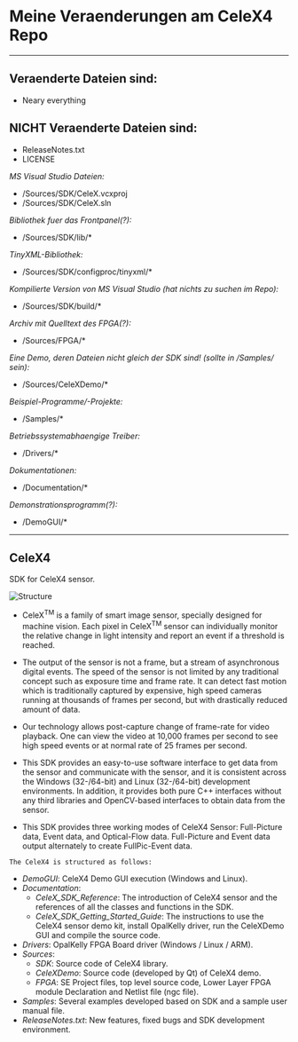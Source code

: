 # Meine Veraenderungen am CeleX4 Repo
---

## Veraenderte Dateien sind:
* Neary everything



## NICHT Veraenderte Dateien sind:
* ReleaseNotes.txt
* LICENSE

*MS Visual Studio Dateien:*
* /Sources/SDK/CeleX.vcxproj
* /Sources/SDK/CeleX.sln

*Bibliothek fuer das Frontpanel(?):*
* /Sources/SDK/lib/*

*TinyXML-Bibliothek:*
* /Sources/SDK/configproc/tinyxml/*

*Kompilierte Version von MS Visual Studio (hat nichts zu suchen im Repo):*
* /Sources/SDK/build/*

*Archiv mit Quelltext des FPGA(?):*
* /Sources/FPGA/*

*Eine Demo, deren Dateien nicht gleich der SDK sind! (sollte in /Samples/ sein):*
* /Sources/CeleXDemo/*

*Beispiel-Programme/-Projekte:*
* /Samples/*

*Betriebssystemabhaengige Treiber:*
* /Drivers/*

*Dokumentationen:*
* /Documentation/*

*Demonstrationsprogramm(?):*
* /DemoGUI/*

---

## CeleX4
SDK for CeleX4 sensor.

![Structure](https://github.com/CelePixel/CeleX4-SDK/blob/master/Sources/CeleXDemo/images/SDK_Structure.png)

* CeleX<sup>TM</sup> is a family of smart image sensor, specially designed for machine vision. Each pixel in CeleX<sup>TM</sup>
sensor can individually monitor the relative change in light intensity and report an event if a threshold is
reached.

* The output of the sensor is not a frame, but a stream of asynchronous digital events. The speed of the sensor
is not limited by any traditional concept such as exposure time and frame rate. It can detect fast motion
which is traditionally captured by expensive, high speed cameras running at thousands of frames per second,
but with drastically reduced amount of data.

* Our technology allows post-capture change of frame-rate for video playback. One can view the video at
10,000 frames per second to see high speed events or at normal rate of 25 frames per second.

* This SDK provides an easy-to-use software interface to get data from the sensor and communicate with the
sensor, and it is consistent across the Windows (32-/64-bit) and Linux (32-/64-bit) development
environments. In addition, it provides both pure C++ interfaces without any third libraries and
OpenCV-based interfaces to obtain data from the sensor.

* This SDK provides three working modes of CeleX4 Sensor: Full-Picture data, Event data, and
Optical-Flow data. Full-Picture and Event data output alternately to create FullPic-Event data.

`The CeleX4 is structured as follows:`

* _DemoGUI_: CeleX4 Demo GUI execution (Windows and Linux).
* _Documentation_:
  * _CeleX_SDK_Reference_: The introduction of CeleX4 sensor and the references of all the classes and functions in the SDK.
  * _CeleX_SDK_Getting_Started_Guide_: The instructions to use the CeleX4 sensor demo kit, install OpalKelly driver, run the CeleXDemo GUI and compile the source code.
* _Drivers_: OpalKelly FPGA Board driver (Windows / Linux / ARM).
* _Sources_:
  * _SDK_: Source code of CeleX4 library.
  * _CeleXDemo_: Source code (developed by Qt) of CeleX4 demo.
  * _FPGA_: SE Project files, top level source code, Lower Layer FPGA module Declaration and Netlist file (ngc file).
* _Samples_: Several examples developed based on SDK and a sample user manual file.
* _ReleaseNotes.txt_: New features, fixed bugs and SDK development environment.

